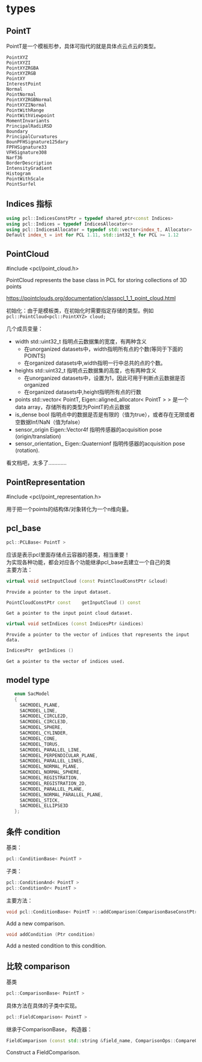 # types
## PointT

PointT是一个模板形参，具体可指代的就是具体点云点云的类型。
```
PointXYZ
PointXYZI
PointXYZRGBA
PointXYZRGB
PointXY
InterestPoint
Normal
PointNormal
PointXYZRGBNormal
PointXYZINormal
PointWithRange
PointWithViewpoint
MomentInvariants
PrincipalRadiiRSD
Boundary
PrincipalCurvatures
BounPFHSignature125dary
FPFHSignature33
VFHSignature308
Narf36
BorderDescription
IntensityGradient
Histogram
PointWithScale
PointSurfel
```

## Indices 指标
```c++
using pcl::IndicesConstPtr = typedef shared_ptr<const Indices>
using pcl::Indices = typedef IndicesAllocator<>
using pcl::IndicesAllocator = typedef std::vector<index_t, Allocator>
Default index_t = int for PCL 1.11, std::int32_t for PCL >= 1.12
```

## PointCloud
#include <pcl/point_cloud.h>

PointCloud represents the base class in PCL for storing collections of 3D points

https://pointclouds.org/documentation/classpcl_1_1_point_cloud.html

初始化：由于是模板类，在初始化时需要指定存储的类型。例如
`pcl::PointCloud<pcl::PointXYZ> cloud;`

几个成员变量：
- width std::uint32_t
    指明点云数据集的宽度，有两种含义
    - 在unorganized datasets中，width指明所有点的个数(等同于下面的POINTS)
    - 在organized datasets中,width指明一行中总共的点的个数。
- heights std::uint32_t
    指明点云数据集的高度，也有两种含义
    - 在unorganized datasets中，设置为1，因此可用于判断点云数据是否organized
    - 在organized datasets中,height指明所有点的行数
- points std::vector< PointT, Eigen::aligned_allocator< PointT > > 
    是一个data array，存储所有的类型为PointT的点云数据
- is_dense bool
    指明点中的数据是否是有限的（值为true），或者存在无限或者空数据Inf/NaN（值为false）
- sensor_origin Eigen::Vector4f
    指明传感器的acquisition pose (origin/translation)
- sensor_orientation_ Eigen::Quaternionf 
    指明传感器的acquisition pose (rotation).

看文档吧，太多了…………

## PointRepresentation
#include <pcl/point_representation.h>

用于把一个points的结构体/对象转化为一个n维向量。

## pcl_base
```cpp
pcl::PCLBase< PointT > 
```
应该是表示pcl里面存储点云容器的基类，相当重要！  
为实现各种功能，都会对应各个功能继承pcl_base去建立一个自己的类  
主要方法：  
```cpp
virtual void setInputCloud (const PointCloudConstPtr &cloud)
```
 	Provide a pointer to the input dataset.
```cpp
PointCloudConstPtr const 	getInputCloud () const
```
    Get a pointer to the input point cloud dataset.
```cpp
virtual void setIndices (const IndicesPtr &indices)
```
 	Provide a pointer to the vector of indices that represents the input data.
```cpp
IndicesPtr 	getIndices ()
```
    Get a pointer to the vector of indices used.

## model type
```cpp
   enum SacModel
   {
     SACMODEL_PLANE,
     SACMODEL_LINE,
     SACMODEL_CIRCLE2D,
     SACMODEL_CIRCLE3D,
     SACMODEL_SPHERE,
     SACMODEL_CYLINDER,
     SACMODEL_CONE,
     SACMODEL_TORUS,
     SACMODEL_PARALLEL_LINE,
     SACMODEL_PERPENDICULAR_PLANE,
     SACMODEL_PARALLEL_LINES,
     SACMODEL_NORMAL_PLANE,
     SACMODEL_NORMAL_SPHERE,
     SACMODEL_REGISTRATION,
     SACMODEL_REGISTRATION_2D,
     SACMODEL_PARALLEL_PLANE,
     SACMODEL_NORMAL_PARALLEL_PLANE,
     SACMODEL_STICK,
     SACMODEL_ELLIPSE3D
   };
```

## 条件 condition
基类：
```cpp
pcl::ConditionBase< PointT >
```
子类：
```cpp
pcl::ConditionAnd< PointT >
pcl::ConditionOr< PointT > 
```
主要方法：
```cpp
void pcl::ConditionBase< PointT >::addComparison(ComparisonBaseConstPtr comparison)	
```
Add a new comparison.
```cpp
void addCondition (Ptr condition)
```
Add a nested condition to this condition. 

## 比较 comparison
基类
```cpp
pcl::ComparisonBase< PointT >
```
具体方法在具体的子类中实现。
```cpp
pcl::FieldComparison< PointT >
```
继承于ComparisonBase，
构造器：
```cpp
FieldComparison (const std::string &field_name, ComparisonOps::CompareOp op, double compare_val)
```
Construct a FieldComparison.